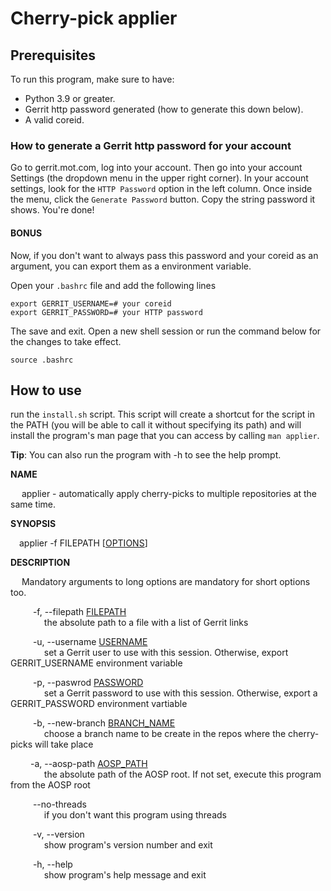 # Cherry-pick applier

## Prerequisites

To run this program, make sure to have:

- Python 3.9 or greater.
- Gerrit http password generated (how to generate this down below).
- A valid coreid.

### How to generate a Gerrit http password for your account

Go to gerrit.mot.com, log into your account. Then go into your account Settings (the dropdown menu in the upper right corner). In your account settings, look for the `HTTP Password` option in the left column. Once inside the menu, click the `Generate Password` button. Copy the string password it shows. You're done!

#### BONUS

Now, if you don't want to always pass this password and your coreid as an argument, you can export them as a environment variable.

Open your `.bashrc` file and add the following lines

```shell
export GERRIT_USERNAME=# your coreid
export GERRIT_PASSWORD=# your HTTP password
```

The save and exit. Open a new shell session or run the command below for the changes to take effect.

```shell
source .bashrc
```

## How to use

run the `install.sh` script. This script will create a shortcut for the script in the PATH (you will be able to call it without specifying its path) and will install the program's man page that you can access by calling `man applier`.

**Tip**: You can also run the program with -h to see the help prompt.

**NAME**

​&emsp; applier - automatically apply cherry-picks to multiple repositories at the same time.

**SYNOPSIS**

​&emsp;applier -f FILEPATH [<u>OPTIONS</u>]

**DESCRIPTION**

&emsp; Mandatory arguments to long options are mandatory for short options too.

&emsp; &emsp; -f, --filepath <u>FILEPATH</u><br>&emsp; &emsp; &emsp; the absolute path to a file with a list of Gerrit links

&emsp; &emsp; -u, --username <u>USERNAME</u><br>&emsp; &emsp; &emsp; set a Gerrit user to use with this session. Otherwise, export GERRIT_USERNAME environment variable

&emsp; &emsp; -p, --paswrod <u>PASSWORD</u><br>&emsp; &emsp; &emsp; set a Gerrit password to use with this session. Otherwise, export a GERRIT_PASSWORD environment vartiable

​&emsp; &emsp; -b, --new-branch <u>BRANCH_NAME</u><br>&emsp; &emsp; &emsp; choose a branch name to be create in the repos where the cherry-picks will take place

​&emsp; &emsp;-a, --aosp-path <u>AOSP_PATH</u><br>&emsp; &emsp; &emsp; the absolute path of the AOSP root. If not set, execute this program from the AOSP root

​&emsp; &emsp; --no-threads<br>&emsp; &emsp; &emsp; if you don't want this program using threads

&emsp; &emsp; -v, --version<br>&emsp; &emsp; &emsp; show program's version number and exit

​&emsp; &emsp; -h, --help<br>&emsp; &emsp; &emsp; show program's help message and exit